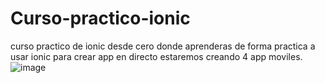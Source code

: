 # Curso-practico-ionic
curso practico de ionic desde cero donde aprenderas de forma practica a usar ionic para crear app en directo estaremos creando 4 app moviles.
![image](https://github.com/user-attachments/assets/f3d446df-a1bc-4a22-8149-e08e9196a4ea)






